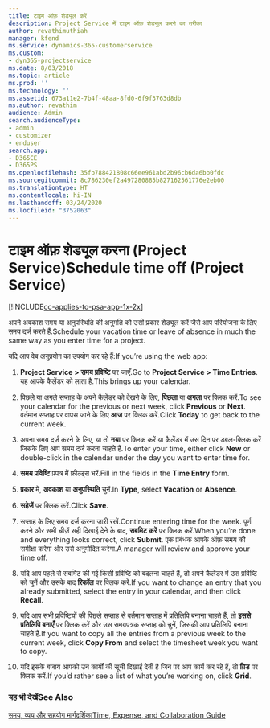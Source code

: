 ```yaml
---
title: टाइम ऑफ़ शेड्यूल करें
description: Project Service में टाइम ऑफ़ शेड्यूल करने का तरीका
author: revathimuthiah
manager: kfend
ms.service: dynamics-365-customerservice
ms.custom:
- dyn365-projectservice
ms.date: 8/03/2018
ms.topic: article
ms.prod: ''
ms.technology: ''
ms.assetid: 673a11e2-7b4f-48aa-8fd0-6f9f3763d8db
ms.author: revathim
audience: Admin
search.audienceType:
- admin
- customizer
- enduser
search.app:
- D365CE
- D365PS
ms.openlocfilehash: 35fb788421808c66ee961abd2b96cb6da6bb0fdc
ms.sourcegitcommit: 8c786230ef2a497280885b827162561776e2eb00
ms.translationtype: HT
ms.contentlocale: hi-IN
ms.lasthandoff: 03/24/2020
ms.locfileid: "3752063"
---
```

# <a name="schedule-time-off-project-service"></a><span data-ttu-id="b6b2a-103">टाइम ऑफ़ शेड्यूल करना (Project Service)</span><span class="sxs-lookup"><span data-stu-id="b6b2a-103">Schedule time off (Project Service)</span></span>

[!INCLUDE[cc-applies-to-psa-app-1x-2x](../includes/cc-applies-to-psa-app-1x-2x.md)]

<span data-ttu-id="b6b2a-104">अपने अवकाश समय या अनुपस्थिति की अनुमति को उसी प्रकार शेड्यूल करें जैसे आप परियोजना के लिए समय दर्ज करते हैं.</span><span class="sxs-lookup"><span data-stu-id="b6b2a-104">Schedule your vacation time or leave of absence in much the same way as you enter time for a project.</span></span>  
  
 <span data-ttu-id="b6b2a-105">यदि आप वेब अनुप्रयोग का उपयोग कर रहे हैं:</span><span class="sxs-lookup"><span data-stu-id="b6b2a-105">If you’re using the web app:</span></span>  
  
1.  <span data-ttu-id="b6b2a-106">**Project Service > समय प्रविष्टि** पर जाएँ.</span><span class="sxs-lookup"><span data-stu-id="b6b2a-106">Go to **Project Service > Time Entries**.</span></span> <span data-ttu-id="b6b2a-107">यह आपके कैलेंडर को लाता है.</span><span class="sxs-lookup"><span data-stu-id="b6b2a-107">This brings up your calendar.</span></span>  
  
2.  <span data-ttu-id="b6b2a-108">पिछले या अगले सप्ताह के अपने कैलेंडर को देखने के लिए, **पिछला** या **अगला** पर क्लिक करें.</span><span class="sxs-lookup"><span data-stu-id="b6b2a-108">To see your calendar for the previous or next week, click **Previous** or **Next**.</span></span> <span data-ttu-id="b6b2a-109">वर्तमान सप्ताह पर वापस जाने के लिए **आज** पर क्लिक करें.</span><span class="sxs-lookup"><span data-stu-id="b6b2a-109">Click **Today** to get back to the current week.</span></span>  
  
3.  <span data-ttu-id="b6b2a-110">अपना समय दर्ज करने के लिए, या तो **नया** पर क्लिक करें या कैलेंडर में उस दिन पर डबल-क्लिक करें जिसके लिए आप समय दर्ज करना चाहते हैं.</span><span class="sxs-lookup"><span data-stu-id="b6b2a-110">To enter your time, either click **New** or double-click in the calendar under the day you want to enter time for.</span></span>  
  
4.  <span data-ttu-id="b6b2a-111">**समय प्रविष्टि** प्रपत्र में फ़ील्ड्स भरें.</span><span class="sxs-lookup"><span data-stu-id="b6b2a-111">Fill in the fields in the **Time Entry** form.</span></span>  
  
5.  <span data-ttu-id="b6b2a-112">**प्रकार** में, **अवकाश** या **अनुपस्थिति** चुनें.</span><span class="sxs-lookup"><span data-stu-id="b6b2a-112">In **Type**, select **Vacation** or **Absence**.</span></span>  
  
6.  <span data-ttu-id="b6b2a-113">**सहेजें** पर क्लिक करें.</span><span class="sxs-lookup"><span data-stu-id="b6b2a-113">Click **Save**.</span></span>  
  
7.  <span data-ttu-id="b6b2a-114">सप्ताह के लिए समय दर्ज करना जारी रखें.</span><span class="sxs-lookup"><span data-stu-id="b6b2a-114">Continue entering time for the week.</span></span> <span data-ttu-id="b6b2a-115">पूर्ण करने और सभी चीज़ें सही दिखाई देने के बाद, **सबमिट करें** पर क्लिक करें.</span><span class="sxs-lookup"><span data-stu-id="b6b2a-115">When you’re done and everything looks correct, click **Submit**.</span></span> <span data-ttu-id="b6b2a-116">एक प्रबंधक आपके ऑफ़ समय की समीक्षा करेगा और उसे अनुमोदित करेगा.</span><span class="sxs-lookup"><span data-stu-id="b6b2a-116">A manager will review and approve your time off.</span></span>  
  
8.  <span data-ttu-id="b6b2a-117">यदि आप पहले से सबमिट की गई किसी प्रविष्टि को बदलना चाहते हैं, तो अपने कैलेंडर में उस प्रविष्टि को चुनें और उसके बाद **रिकॉल** पर क्लिक करें.</span><span class="sxs-lookup"><span data-stu-id="b6b2a-117">If you want to change an entry that you already submitted, select the entry in your calendar, and then click **Recall**.</span></span>  
  
9. <span data-ttu-id="b6b2a-118">यदि आप सभी प्रविष्टियों की पिछले सप्ताह से वर्तमान सप्ताह में प्रतिलिपि बनाना चाहते हैं, तो **इससे प्रतिलिपि बनाएँ** पर क्लिक करें और उस समयपत्रक सप्ताह को चुनें, जिसकी आप प्रतिलिपि बनाना चाहते हैं.</span><span class="sxs-lookup"><span data-stu-id="b6b2a-118">If you want to copy all the entries from a previous week to the current week, click **Copy From** and select the timesheet week you want to copy.</span></span>  
  
10. <span data-ttu-id="b6b2a-119">यदि इसके बजाय आपको उन कार्यों की सूची दिखाई देती है जिन पर आप कार्य कर रहे हैं, तो **ग्रिड** पर क्लिक करें.</span><span class="sxs-lookup"><span data-stu-id="b6b2a-119">If you’d rather see a list of what you’re working on, click **Grid**.</span></span>  
  
### <a name="see-also"></a><span data-ttu-id="b6b2a-120">यह भी देखें</span><span class="sxs-lookup"><span data-stu-id="b6b2a-120">See Also</span></span>  
 [<span data-ttu-id="b6b2a-121">समय, व्यय और सहयोग मार्गदर्शिका</span><span class="sxs-lookup"><span data-stu-id="b6b2a-121">Time, Expense, and Collaboration Guide</span></span>](../project-service/time-expense-collaboration-guide.md)
